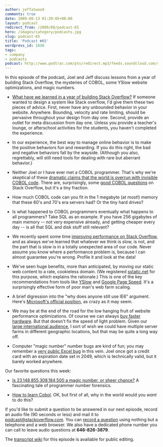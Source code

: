 ```yaml
---
author: jeffatwood
comments: true
date: 2009-08-13 01:29:05+00:00
layout: podcast
redirect_from: /2009/08/podcast-65
hero: /images/category/podcasts.jpg
slug: podcast-65
title: 'Podcast #65'
wordpress_id: 1838
tags:
- company
- podcasts
podcast: http://www.podtrac.com/pts/redirect.mp3/feeds.soundcloud.com/stream/14377001-stack-exchange-stack-overflow-podcast-13.mp3
---
```


In this episode of the podcast, Joel and Jeff discuss lessons from a year of building Stack Overflow, the mysteries of COBOL, some YSlow website optimizations, and magic numbers.






  * [What have we learned in a year of building Stack Overflow?](http://meta.stackoverflow.com/questions/11030/podcast-64-discussion-ideas-unofficial) If someone wanted to design a system like Stack overflow, I'd give them these two pieces of advice. First, never have any unbounded behavior in your website. Anywhere. Bounding, velocity and rate limiting, should be pervasive throughout your design from day one. Second, provide an outlet for meta discussion from day one. Unless you provide a teacher's lounge, or afterschool activities for the students, you haven't completed the experience.  



  * In our experience, the best way to manage online behavior is to make the positive behaviors fun and rewarding. If you do this right, the bad and negative behaviors fall by the wayside. (Although you also, regrettably, will still need tools for dealing with rare but aberrant behavior.)  



  * Neither Joel or I have ever met a COBOL programmer. That's why we're skeptical of these [dramatic claims that the world is overrun with invisible COBOL code](http://www.codinghorror.com/blog/archives/001294.html). There are, surprisingly, some [good COBOL questions](http://stackoverflow.com/tags/cobol) on Stack Overflow, but it's a tiny fraction.


  * How much COBOL code can you fit in the 1 megabyte (at most!) memory that these 60's and 70's era servers had? Or the tiny hard drives?


  * Is what happened to COBOL programmers eventually what happens to all programmers? Take SQL as an example. If you have 256 gigabytes of main memory -- not very expensive already, and getting cheaper every day -- is all that SQL and disk stuff still relevant?


  * We recently spent some time [improving performance on Stack Overflow](http://blog.stackoverflow.com/2009/08/a-few-speed-improvements/), and as always we've learned that whatever we think is slow, is not, and the part that is slow is in a totally unexpected area of our code. Never assume you know where a performance problem is, because I can almost guarantee you're wrong. Profile it and look at the data!


  * We've seen huge benefits, more than anticipated, by moving our static web content to a rate, cookieless domain. (We registered [sstatic.net](http://sstatic.net) for this purpose, which explains the rationale.) This is one of the key recommendations from tools like [YSlow](http://developer.yahoo.com/yslow/) and [Google Page Speed](http://code.google.com/speed/page-speed/). It's a surprisingly effective form of poor man's web farm scaling.


  * A brief digression into the "why does anyone still use IE6" argument. Here's [Microsoft's official position](http://blogs.msdn.com/ie/archive/2009/08/10/engineering-pov-ie6.aspx), as crazy as it may seem.


  * We may be at the end of the road for the low hanging fruit of website performance optimizations. Of course we can always [buy faster hardware](http://www.codinghorror.com/blog/archives/001198.html). But that doesn't fix the speed of light problem. Given our [large international audience](http://blog.stackoverflow.com/2009/01/where-in-the-world-do-stack-overflow-users-come-from), I sort of wish we could have multiple server farms in different geographic locations, but that may be quite a long way off.


  * Computer "magic number" number bugs are kind of fun; you may remember a [very public Excel bug](http://www.joelonsoftware.com/items/2007/09/26b.html) in this vein. Joel once got a credit card with an expiration date set in 2049, which is technically valid, but it barely worked anywhere.




Our favorite questions this week:






  * [Is 23,148,855,308,184,500 a magic number, or sheer chance?](http://stackoverflow.com/questions/1133581/is-23-148-855-308-184-500-a-magic-number-or-sheer-chance) A fascinating tale of programmer number forensics.


  * [How to learn Cobol](http://stackoverflow.com/questions/960252/how-to-learn-cobol). OK, but first of all, why in the world would you _want_ to do this?




If you'd like to submit a question to be answered in our next episode, record an audio file (90 seconds or less) and mail it to [podcast@stackoverflow.com](mailto:podcast@stackoverflow.com). You can [record a question](http://blog.stackoverflow.com/index.php/2008/05/recording-podcast-questions-using-your-telephone/) using nothing but a telephone and a web browser. We also have a dedicated phone number you can call to leave audio questions at **646-826-3879**.






The [transcript wiki](https://stackoverflow.fogbugz.com/default.asp?W29076) for this episode is available for public editing.



